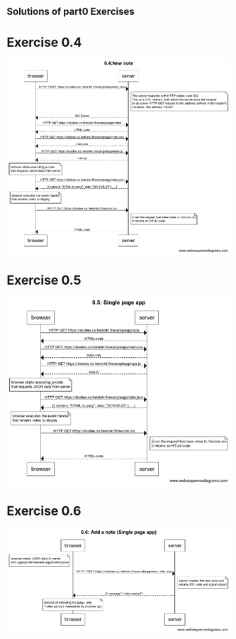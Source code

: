 ## Solutions of part0 Exercises

# Exercise 0.4

![Sequence_diagram](0.4_ex.png)

# Exercise 0.5

![Sequence_diagram](0.5_ex.png)

# Exercise 0.6

![Sequence_diagram](0.6_ex.png)
